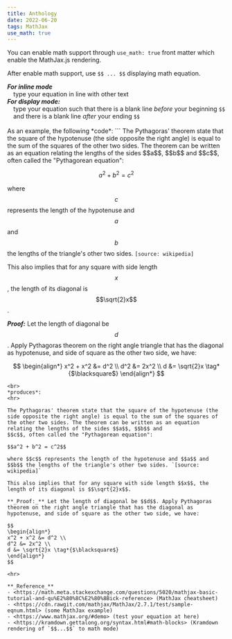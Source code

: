 ```yaml
---
title: Anthology
date: 2022-06-20
tags: MathJax
use_math: true
---
```


You can enable math support through `use_math: true` front matter which enable the MathJax.js rendering.

After enable math support, use `$$ ... $$` displaying math equation.

<div>
<strong><em>For inline mode</em></strong>
<div style="margin-left:1em;">
    type your equation in line with other text
</div>
<strong><em>For display mode:</em></strong>
<div style="margin-left:1em;">
    type your equation such that there is a blank line <em>before</em> your beginning <code>$$</code> and there is a blank line <em>after</em> your ending <code>$$</code>
</div>
</div>

<br>
As an example, the following *code*:
```
The Pythagoras' theorem state that the square of the hypotenuse (the side opposite the right angle) is equal to the sum of the squares of the other two sides. The theorem can be written as an equation relating the lengths of the sides $$a$$, $$b$$ and
$$c$$, often called the "Pythagorean equation":

$$a^2 + b^2 = c^2$$

where $$c$$ represents the length of the hypotenuse and $$a$$ and $$b$$ the lengths of the triangle's other two sides. `[source: wikipedia]`

This also implies that for any square with side length $$x$$, the length of its diagonal is $$\sqrt{2}x$$.

**_Proof:_**
Let the length of diagonal be $$d$$. Apply Pythagoras theorem on the right angle triangle that has the diagonal as hypotenuse, and side of square as the other two side, we have:

$$
\begin{align*}
x^2 + x^2 &= d^2 \\
d^2 &= 2x^2 \\
d &= \sqrt{2}x \tag*{$\blacksquare$}
\end{align*}
$$

```
<br>
*produces*:
<hr>

The Pythagoras' theorem state that the square of the hypotenuse (the side opposite the right angle) is equal to the sum of the squares of the other two sides. The theorem can be written as an equation relating the lengths of the sides $$a$$, $$b$$ and
$$c$$, often called the "Pythagorean equation":

$$a^2 + b^2 = c^2$$

where $$c$$ represents the length of the hypotenuse and $$a$$ and $$b$$ the lengths of the triangle's other two sides. `[source: wikipedia]`

This also implies that for any square with side length $$x$$, the length of its diagonal is $$\sqrt{2}x$$.

**_Proof:_** Let the length of diagonal be $$d$$. Apply Pythagoras theorem on the right angle triangle that has the diagonal as hypotenuse, and side of square as the other two side, we have:

$$
\begin{align*}
x^2 + x^2 &= d^2 \\
d^2 &= 2x^2 \\
d &= \sqrt{2}x \tag*{$\blacksquare$}
\end{align*}
$$

<hr>

**_Reference_**
- <https://math.meta.stackexchange.com/questions/5020/mathjax-basic-tutorial-and-qu%E2%80%8C%E2%80%8Bick-reference> (MathJax cheatsheet)
- <https://cdn.rawgit.com/mathjax/MathJax/2.7.1/test/sample-eqnum.html> (some MathJax example)
- <https://www.mathjax.org/#demo> (test your equation at here)
- <https://kramdown.gettalong.org/syntax.html#math-blocks> (Kramdown rendering of `$$...$$` to math mode)
